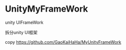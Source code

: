 # UnityMyFrameWork
unity UIFrameWork

拆分unity UI框架 

copy https://github.com/GaoKaiHaHa/MyUnityFrameWork
